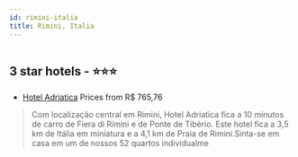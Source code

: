 ```yaml
---
id: rimini-italia
title: Rimini, Italia
---
```


<center><img src="https://i.travelapi.com/hotels/55000000/54160000/54158300/54158227/90-04bc6cb1_z.jpg" alt="" /></center>


##  3 star hotels - ⭐️⭐️⭐️

-    [Hotel Adriatica](https://www.hurb.com/br/aud/https://www.hurb.com/br/hotels/rimini/hotel-adriatica-HT-ED6C?cmp=18055) Prices from R$ 765,76
   > Com localização central em Rimini, Hotel Adriatica fica a 10 minutos de carro de Fiera di Rimini e de Ponte de Tibério.  Este hotel fica a 3,5 km de Itália em miniatura e a 4,1 km de Praia de Rimini.Sinta-se em casa em um de nossos 52 quartos individualme
